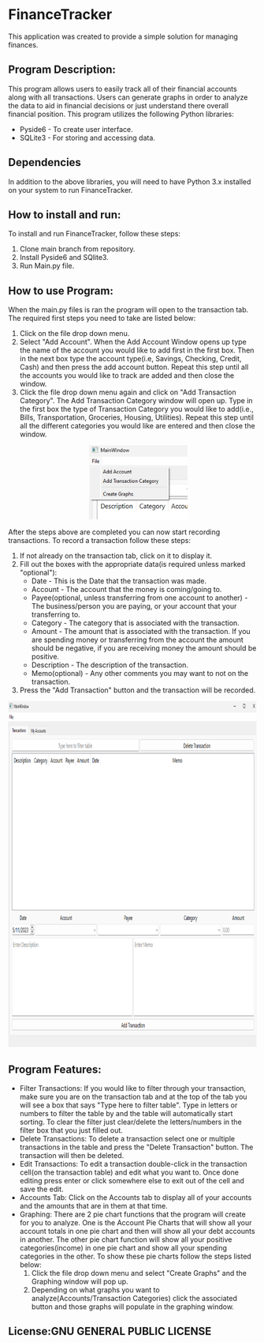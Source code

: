 # FinanceTracker
This application was created to provide a simple solution for managing finances.

## Program Description:
This program allows users to easily track all of their financial accounts along with all transactions. Users can generate graphs in order to analyze the data to aid in financial decisions or just understand there overall financial position.
This program utilizes the following Python libraries:
- Pyside6 - To create user interface.
- SQLite3 - For storing and accessing data.

## Dependencies

In addition to the above libraries, you will need to have Python 3.x installed on your system to run FinanceTracker.

## How to install and run:
To install and run FinanceTracker, follow these steps:
1. Clone main branch from repository.
2. Install Pyside6 and SQlite3.
3. Run Main.py file.

## How to use Program:
When the main.py files is ran the program will open to the transaction tab. The required first steps you need to take are listed below:

1. Click on the file drop down menu.
2. Select "Add Account".  When the Add Account Window opens up type the name of the account you would like to add first in the first box. Then in the next box type the account type(i.e, Savings, Checking, Credit, Cash) and then press the add account button.  Repeat this step until all the accounts you would like to track are added and then close the window.
3. Click the file drop down menu again and click on "Add Transaction Category".  The Add Transaction Category window will open up.  Type in the first box the type of Transaction Category you would like to add(i.e., Bills, Transportation, Groceries, Housing, Utilities).  Repeat this step until all the different categories you would like are entered and then close the window.
   <p align="center">
     <img width="200" height="150" src="IMAGES/file_drop_down_img.png">
   </p>
	
After the steps above are completed you can now start recording transactions. To record a transaction follow these steps:
1. If not already on the transaction tab, click on it to display it.
2. Fill out the boxes with the appropriate data(is required unless marked "optional"):
   *  Date - This is the Date that the transaction was made.
   *  Account - The account that the money is coming/going to.
   *  Payee(optional, unless transferring from one account to another) - The business/person you are paying, or your account that your transferring to.
   *  Category - The category that is associated with the transaction.
   *  Amount - The amount that is associated with the transaction.  If you are spending money or transferring from the account the amount should be negative, if you are receiving money the amount should be positive.
   *  Description - The description of the transaction.
   *  Memo(optional) - Any other comments you may want to not on the transaction.
3. Press the "Add Transaction" button and the transaction will be recorded.
<p align="center">
     <img width="900" height="700" src="IMAGES/add_transaction_img.png">
   </p>

## Program Features:
*  Filter Transactions: If you would like to filter through your transaction, make sure you are on the transaction tab and at the top of the tab you will see a box that says "Type here to filter table".  Type in letters or numbers to filter the table by and the table will automatically start sorting.  To clear the filter just clear/delete the letters/numbers in the filter box that you just filled out.
*  Delete Transactions: To delete a transaction select one or multiple transactions in the table and press the "Delete Transaction" button.  The transaction will then be deleted.
*  Edit Transactions: To edit a transaction double-click in the transaction cell(on the transaction table) and edit what you want to. Once done editing press enter or click somewhere else to exit out of the cell and save the edit.
*  Accounts Tab: Click on the Accounts tab to display all of your accounts and the amounts that are in them at that time.
*  Graphing: There are 2 pie chart functions that the program will create for you to analyze.  One is the Account Pie Charts that will show all your account totals in one pie chart and then will show all your debt accounts in another.  The other pie chart function will show all your positive categories(income) in one pie chart and show all your spending categories in the other.  To show these pie charts follow the steps listed below:
	1. Click the file drop down menu and select "Create Graphs" and the Graphing window will pop up.
	2. Depending on what graphs you want to analyze(Accounts/Transaction Categories) click the associated button and those graphs will populate in the graphing window.

## License:GNU GENERAL PUBLIC LICENSE